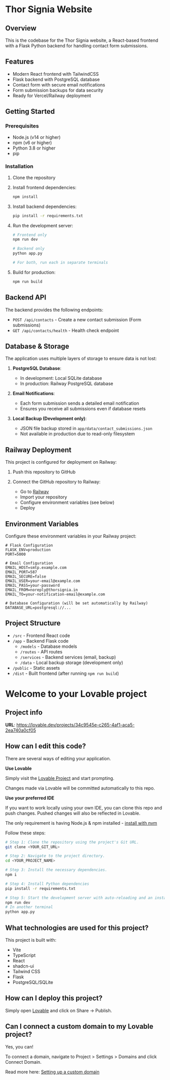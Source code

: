 # Thor Signia Website

## Overview

This is the codebase for the Thor Signia website, a React-based frontend with a Flask Python backend for handling contact form submissions.

## Features

- Modern React frontend with TailwindCSS
- Flask backend with PostgreSQL database
- Contact form with secure email notifications
- Form submission backups for data security
- Ready for Vercel/Railway deployment

## Getting Started

### Prerequisites

- Node.js (v14 or higher)
- npm (v6 or higher)
- Python 3.8 or higher
- pip

### Installation

1. Clone the repository
2. Install frontend dependencies:
   ```bash
   npm install
   ```

3. Install backend dependencies:
   ```bash
   pip install -r requirements.txt
   ```

4. Run the development server:
   ```bash
   # Frontend only
   npm run dev
   
   # Backend only
   python app.py
   
   # For both, run each in separate terminals
   ```

5. Build for production:
   ```bash
   npm run build
   ```

## Backend API

The backend provides the following endpoints:

- `POST /api/contacts` - Create a new contact submission (Form submissions)
- `GET /api/contacts/health` - Health check endpoint

## Database & Storage

The application uses multiple layers of storage to ensure data is not lost:

1. **PostgreSQL Database**:
   - In development: Local SQLite database
   - In production: Railway PostgreSQL database

2. **Email Notifications**:
   - Each form submission sends a detailed email notification
   - Ensures you receive all submissions even if database resets

3. **Local Backup (Development only)**:
   - JSON file backup stored in `app/data/contact_submissions.json`
   - Not available in production due to read-only filesystem

## Railway Deployment

This project is configured for deployment on Railway:

1. Push this repository to GitHub

2. Connect the GitHub repository to Railway:
   - Go to [Railway](https://railway.app)
   - Import your repository
   - Configure environment variables (see below)
   - Deploy

## Environment Variables

Configure these environment variables in your Railway project:

```
# Flask Configuration
FLASK_ENV=production
PORT=5000

# Email Configuration
EMAIL_HOST=smtp.example.com
EMAIL_PORT=587
EMAIL_SECURE=false
EMAIL_USER=your-email@example.com
EMAIL_PASS=your-password
EMAIL_FROM=noreply@thorsignia.in
EMAIL_TO=your-notification-email@example.com

# Database Configuration (will be set automatically by Railway)
DATABASE_URL=postgresql://...
```

## Project Structure

- `/src` - Frontend React code
- `/app` - Backend Flask code
  - `/models` - Database models
  - `/routes` - API routes
  - `/services` - Backend services (email, backup)
  - `/data` - Local backup storage (development only)
- `/public` - Static assets
- `/dist` - Built frontend (after running `npm run build`)

# Welcome to your Lovable project

## Project info

**URL**: https://lovable.dev/projects/34c9545e-c265-4af1-aca5-2ea740a0cf05

## How can I edit this code?

There are several ways of editing your application.

**Use Lovable**

Simply visit the [Lovable Project](https://lovable.dev/projects/34c9545e-c265-4af1-aca5-2ea740a0cf05) and start prompting.

Changes made via Lovable will be committed automatically to this repo.

**Use your preferred IDE**

If you want to work locally using your own IDE, you can clone this repo and push changes. Pushed changes will also be reflected in Lovable.

The only requirement is having Node.js & npm installed - [install with nvm](https://github.com/nvm-sh/nvm#installing-and-updating)

Follow these steps:

```sh
# Step 1: Clone the repository using the project's Git URL.
git clone <YOUR_GIT_URL>

# Step 2: Navigate to the project directory.
cd <YOUR_PROJECT_NAME>

# Step 3: Install the necessary dependencies.
npm i

# Step 4: Install Python dependencies
pip install -r requirements.txt

# Step 5: Start the development server with auto-reloading and an instant preview.
npm run dev
# In another terminal
python app.py
```

## What technologies are used for this project?

This project is built with:

- Vite
- TypeScript
- React
- shadcn-ui
- Tailwind CSS
- Flask
- PostgreSQL/SQLite

## How can I deploy this project?

Simply open [Lovable](https://lovable.dev/projects/34c9545e-c265-4af1-aca5-2ea740a0cf05) and click on Share -> Publish.

## Can I connect a custom domain to my Lovable project?

Yes, you can!

To connect a domain, navigate to Project > Settings > Domains and click Connect Domain.

Read more here: [Setting up a custom domain](https://docs.lovable.dev/tips-tricks/custom-domain#step-by-step-guide)
